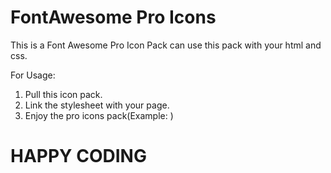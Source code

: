 # FontAwesome Pro Icons
This is a Font Awesome Pro Icon Pack can use this pack with your html and css. 

For Usage:

  1) Pull this icon pack.
  2) Link the stylesheet with your page.
  3) Enjoy the pro icons pack(Example: <i class="fal fa-exclamation-triangle danger"></i> )
  
  
  
 # HAPPY CODING
